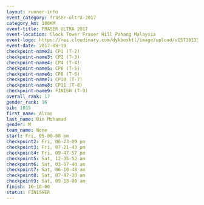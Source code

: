 ```yaml
---
layout: runner-info 
event_category: fraser-ultra-2017 
category_km: 100KM 
event-title: FRASER ULTRA 2017 
event-location: Clock Tower Fraser Hill Pahang Malaysia 
event-logo: https://res.cloudinary.com/dykbosktl/image/upload/v1573613535/Logo/logo_mfst7w.jpg 
event-date: 2017-08-19 
checkpoint-name2: CP1 (T-2) 
checkpoint-name3: CP2 (T-3) 
checkpoint-name4: CP4 (T-4) 
checkpoint-name5: CP6 (T-5) 
checkpoint-name6: CP8 (T-6) 
checkpoint-name7: CP10 (T-7) 
checkpoint-name8: CP11 (T-8) 
checkpoint-name9: FINISH (T-9) 
overall_rank: 17
gender_rank: 16
bib: 1015
first_name: Alias
last_name: Bin Mohamad
gender: M
team_name: None
start: Fri, 05-00-00 pm
checkpoint2: Fri, 06-23-09 pm
checkpoint3: Fri, 07-21-43 pm
checkpoint4: Fri, 09-47-57 pm
checkpoint5: Sat, 12-35-52 am
checkpoint6: Sat, 03-07-40 am
checkpoint7: Sat, 06-10-48 am
checkpoint8: Sat, 07-47-30 am
checkpoint9: Sat, 09-18-00 am
finish: 16-18-00
status: FINISHER
---
```

